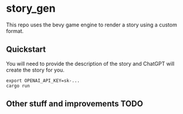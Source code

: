 # story_gen

This repo uses the bevy game engine to render a story using a custom format.

## Quickstart

You will need to provide the description of the story and ChatGPT will create
the story for you.


```console
export OPENAI_API_KEY=sk-...
cargo run
```

## Other stuff and improvements TODO
